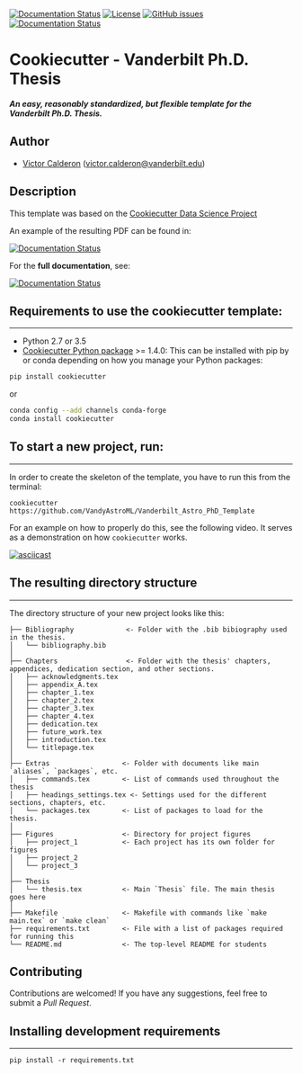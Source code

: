 [![Documentation Status](
https://readthedocs.org/projects/vanderbilt-astro-phd-template/badge/?version=latest)](
https://vanderbilt-astro-phd-template.readthedocs.io/en/latest/?badge=latest)
[![License](https://img.shields.io/badge/license-MIT-blue.svg)](
https://github.com/VandyAstroML/Vanderbilt_Astro_PhD_Template/blob/master/LICENSE)
[![GitHub issues](
https://img.shields.io/github/issues/VandyAstroML/Vanderbilt_Astro_PhD_Template.svg)](
https://github.com/VandyAstroML/Vanderbilt_Astro_PhD_Template/issues)
[![Documentation Status](https://img.shields.io/badge/PDF-Latest-orange.svg)](
https://cdn.rawgit.com/VandyAstroML/Vandy_Starting_Grad_School/53e75f2c/docs/source/documents/phd_thesis/thesis.pdf)

# Cookiecutter - Vanderbilt Ph.D. Thesis

_**An easy, reasonably standardized, but flexible template for the Vanderbilt Ph.D. Thesis.**_

## Author

- [Victor Calderon](http://vcalderon.me) ([victor.calderon@vanderbilt.edu](victor.calderon@vanderbilt.edu))

## Description

This template was based on the [Cookiecutter Data Science Project](http://drivendata.github.io/cookiecutter-data-science/)

An example of the resulting PDF can be found in:

[![Documentation Status](https://img.shields.io/badge/PDF-Latest-orange.svg)](https://cdn.rawgit.com/VandyAstroML/Vandy_Starting_Grad_School/53e75f2c/docs/source/documents/phd_thesis/thesis.pdf)

For the **full documentation**, see:

[![Documentation Status](https://readthedocs.org/projects/vanderbilt-astro-phd-template/badge/?version=latest)](https://vanderbilt-astro-phd-template.readthedocs.io/en/latest/?badge=latest)

## Requirements to use the cookiecutter template:
-----------
 - Python 2.7 or 3.5
 - [Cookiecutter Python package](http://cookiecutter.readthedocs.org/en/latest/installation.html) >= 1.4.0: This can be installed with pip by or conda depending on how you manage your Python packages:

``` bash
pip install cookiecutter
```

or

``` bash
conda config --add channels conda-forge
conda install cookiecutter
```

## To start a new project, run:
------------

In order to create the skeleton of the template, you have to run this from the terminal:

    cookiecutter https://github.com/VandyAstroML/Vanderbilt_Astro_PhD_Template

For an example on how to properly do this, see the following video. It serves as a demonstration on how `cookiecutter` works.

[![asciicast](https://asciinema.org/a/9bgl5qh17wlop4xyxu9n9wr02.png)](https://asciinema.org/a/9bgl5qh17wlop4xyxu9n9wr02)

## The resulting directory structure
------------

The directory structure of your new project looks like this: 

```
├── Bibliography             <- Folder with the .bib bibiography used in the thesis.
│   └── bibliography.bib
│
├── Chapters                 <- Folder with the thesis' chapters, appendices, dedication section, and other sections.
│   ├── acknowledgments.tex
│   ├── appendix_A.tex
│   ├── chapter_1.tex
│   ├── chapter_2.tex
│   ├── chapter_3.tex
│   ├── chapter_4.tex
│   ├── dedication.tex
│   ├── future_work.tex
│   ├── introduction.tex
│   └── titlepage.tex
│
├── Extras                  <- Folder with documents like main `aliases`, `packages`, etc.
│   ├── commands.tex        <- List of commands used throughout the thesis
│   ├── headings_settings.tex <- Settings used for the different sections, chapters, etc.
│   └── packages.tex        <- List of packages to load for the thesis.
│
├── Figures                 <- Directory for project figures
│   ├── project_1           <- Each project has its own folder for figures
│   ├── project_2
│   └── project_3
│
├── Thesis
│   └── thesis.tex          <- Main `Thesis` file. The main thesis goes here
│
├── Makefile                <- Makefile with commands like `make main.tex` or `make clean`
├── requirements.txt        <- File with a list of packages required for running this
└── README.md               <- The top-level README for students

```

## Contributing

Contributions are welcomed! If you have any suggestions, feel free to submit a _Pull Request_.

## Installing development requirements
------------

    pip install -r requirements.txt
